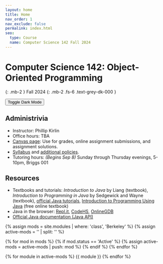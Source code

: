 ```yaml
---
layout: home
title: Home
nav_order: 1
nav_exclude: false
permalink: index.html
seo:
  type: Course
  name: Computer Science 142 Fall 2024
---
```


# Computer Science 142: Object-Oriented Programming


{: .mb-2 }
Fall 2024
{: .mb-2 .fs-6 .text-grey-dk-000 }

<button class="js-toggle-dark-mode dm-btn btn">Toggle Dark Mode</button>

<!--
[Ed](https://www.edstem.org/us/courses/52859/discussion/){: .btn .btn-ed}
[Lecture Recordings](https://bcourses.berkeley.edu/courses/1532352/external_tools/90481){: .btn .btn-bcourses}
[Gradescope](https://www.gradescope.com/courses/703847){: .btn .btn-gradescope}
[Textbook](https://inferentialthinking.com/chapters/intro.html){: .btn .btn-textbook}
[Extensions](https://docs.google.com/forms/d/e/1FAIpQLScIjB9LSxV7UPKdNrAWbPJWJMJqV05P3jyznuAtAqQPmB79EA/viewform?usp=sf_link){: .btn .btn-extensions}
[Jump to Current Week](#week-{{ site.current_week }}){: .btn .btn-currweek}
-->

<!--
## Announcements


{% assign announcements = site.announcements | reverse %}
{% for announcement in announcements %}
{{ announcement }}
{% endfor %}
-->

## Administrivia
- Instructor: Phillip Kirlin
- Office hours: TBA
- [Canvas page](https://rhodes.instructure.com/courses/7368): Use for grades, online assignment submissions, and assignment solutions.
- [Syllabus](syllabus/syllabus-142-f24.pdf) and [additional policies](syllabus/additional-policies.pdf).
- Tutoring hours: *(Begins Sep 8)* Sunday through Thursday evenings, 5-10pm, Briggs 001 

## Resources
- Textbooks and tutorials: *Introduction to Java* by Liang (textbook), 
        *Introduction to Programming in Java* by Sedgewick and Wayne (textbook),
        [official Java tutorials](https://docs.oracle.com/javase/tutorial/), 
        [Introduction to Programming Using Java](http://math.hws.edu/javanotes/index.html) (free online textbook)
- Java in the browser: [Repl.it](http://repl.it/new/java), <a href="http://codehs.com">CodeHS</a>, <a href="http://onlinegdb.com">OnlineGDB</a>
- [Official Java documentation (Java API)](https://docs.oracle.com/en/java/javase/21/docs/api/)

{% assign mods = site.modules | where: 'class', 'Berkeley' %}
{% assign active-mods = '' | split: '' %}

{% for mod in mods %}
  {% if mod.status == 'Active' %}
    {% assign active-mods = active-mods | push: mod %}
  {% endif %}
{% endfor %}

{% for module in active-mods %}
  {{ module }}
{% endfor %}


<!--DARKMODE UNDER CONSTRUCTION-->
<br />


<!--
<p class="dm-text">The Data 8 Website Dark Mode&trade; is in beta. You can provide feedback about the website <a href="https://forms.gle/64xx2B1Y7K32bNhR9" 
class="yellow-link">here</a></p>
-->

<script src="assets/darkmode.js"></script>
<script>
  const toggleDarkMode = document.querySelector('.js-toggle-dark-mode');

  jtd.addEvent(toggleDarkMode, 'click', function(){
    if (jtd.getTheme() === 'custom_dark') {
      jtd.setTheme('light');
      localStorage.setItem("darkMode", 0);
      toggleDarkMode.innerHTML = "Toggle Dark Mode";
      toggleDarkMode.classList.add('dm-btn');
        toggleDarkMode.classList.remove('dm-dark-btn');
    } else {
      jtd.setTheme('custom_dark');
      localStorage.setItem("darkMode", 1);
      toggleDarkMode.innerHTML = "Return to the Light";
      toggleDarkMode.classList.add('dm-dark-btn');
      toggleDarkMode.classList.remove('dm-btn');
    }
  });

    window.addEventListener("DOMContentLoaded", (event) => {
      onLoad();
  });
</script>

